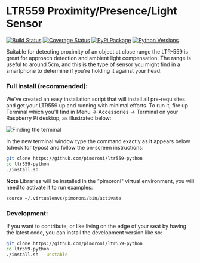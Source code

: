 # LTR559 Proximity/Presence/Light Sensor

[![Build Status](https://img.shields.io/github/actions/workflow/status/pimoroni/ltr559-python/test.yml?branch=main)](https://github.com/pimoroni/ltr559-python/actions/workflows/test.yml)
[![Coverage Status](https://coveralls.io/repos/github/pimoroni/ltr559-python/badge.svg?branch=main)](https://coveralls.io/github/pimoroni/ltr559-python?branch=main)
[![PyPi Package](https://img.shields.io/pypi/v/ltr559.svg)](https://pypi.python.org/pypi/ltr559)
[![Python Versions](https://img.shields.io/pypi/pyversions/ltr559.svg)](https://pypi.python.org/pypi/ltr559)

Suitable for detecting proximity of an object at close range the LTR-559 is great for approach detection and ambient light compensation. The range is useful to around 5cm, and this is the type of sensor you might find in a smartphone to determine if you're holding it against your head.

### Full install (recommended):

We've created an easy installation script that will install all pre-requisites and get your LTR559
up and running with minimal efforts. To run it, fire up Terminal which you'll find in Menu -> Accessories -> Terminal
on your Raspberry Pi desktop, as illustrated below:

![Finding the terminal](http://get.pimoroni.com/resources/github-repo-terminal.png)

In the new terminal window type the command exactly as it appears below (check for typos) and follow the on-screen instructions:

```bash
git clone https://github.com/pimoroni/ltr559-python
cd ltr559-python
./install.sh
```

**Note** Libraries will be installed in the "pimoroni" virtual environment, you will need to activate it to run examples:

```
source ~/.virtualenvs/pimoroni/bin/activate
```

### Development:

If you want to contribute, or like living on the edge of your seat by having the latest code, you can install the development version like so:

```bash
git clone https://github.com/pimoroni/ltr559-python
cd ltr559-python
./install.sh --unstable
```